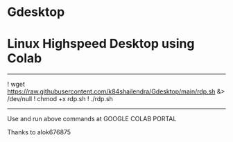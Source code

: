 # Gdesktop
# Linux Highspeed Desktop using Colab
__________________________________________________________________________________________________
! wget https://raw.githubusercontent.com/k84shailendra/Gdesktop/main/rdp.sh &> /dev/null
! chmod +x rdp.sh
! ./rdp.sh
__________________________________________________________________________________________________
Use and run above commands at GOOGLE COLAB PORTAL

Thanks to alok676875 
